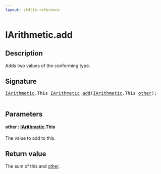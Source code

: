 ```yaml
---
layout: stdlib-reference
---
```


# IArithmetic\.add

## Description

Adds two values of the conforming type.



## Signature 

<pre>
<a href="../interfaces/iarithmetic-01/index" class="code_type">IArithmetic</a>.<span class="code_keyword">This</span> <a href="../interfaces/iarithmetic-01/index" class="code_type">IArithmetic</a>.<a href="add">add</a>(<a href="../interfaces/iarithmetic-01/index" class="code_type">IArithmetic</a>.<span class="code_keyword">This</span> <a href="add#decl-other" class="code_param">other</a>);

</pre>

## Parameters

####  <a id="decl-other"></a>other  : [IArithmetic](../interfaces/iarithmetic-01/index)\.This
The value to add to <span class='code'>this</span>.


## Return value
The sum of <span class='code'>this</span> and <span class='code'><a href="add#decl-other" class="code_param">other</a></span>.


